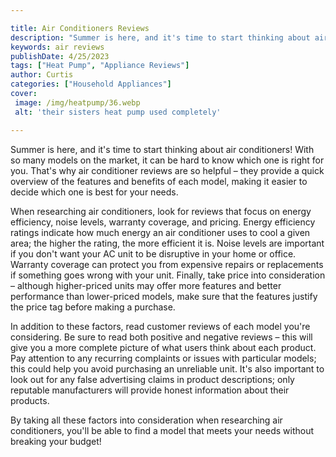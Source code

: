 ```yaml
---

title: Air Conditioners Reviews
description: "Summer is here, and it's time to start thinking about air conditioners! With so many models on the market, it can be hard to know ...lets find out"
keywords: air reviews
publishDate: 4/25/2023
tags: ["Heat Pump", "Appliance Reviews"]
author: Curtis
categories: ["Household Appliances"]
cover: 
 image: /img/heatpump/36.webp
 alt: 'their sisters heat pump used completely'

---
```


Summer is here, and it's time to start thinking about air conditioners! With so many models on the market, it can be hard to know which one is right for you. That's why air conditioner reviews are so helpful – they provide a quick overview of the features and benefits of each model, making it easier to decide which one is best for your needs.

When researching air conditioners, look for reviews that focus on energy efficiency, noise levels, warranty coverage, and pricing. Energy efficiency ratings indicate how much energy an air conditioner uses to cool a given area; the higher the rating, the more efficient it is. Noise levels are important if you don't want your AC unit to be disruptive in your home or office. Warranty coverage can protect you from expensive repairs or replacements if something goes wrong with your unit. Finally, take price into consideration – although higher-priced units may offer more features and better performance than lower-priced models, make sure that the features justify the price tag before making a purchase.

In addition to these factors, read customer reviews of each model you're considering. Be sure to read both positive and negative reviews – this will give you a more complete picture of what users think about each product. Pay attention to any recurring complaints or issues with particular models; this could help you avoid purchasing an unreliable unit. It's also important to look out for any false advertising claims in product descriptions; only reputable manufacturers will provide honest information about their products.

By taking all these factors into consideration when researching air conditioners, you'll be able to find a model that meets your needs without breaking your budget!
